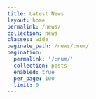 ```yaml
---
title: Latest News
layout: home
permalink: /news/
collection: news
classes: wide
paginate_path: /news/:num/
pagination:
  permalink: '/:num/'
  collection: posts
  enabled: true
  per_page: 100
  limit: 0
---
```


